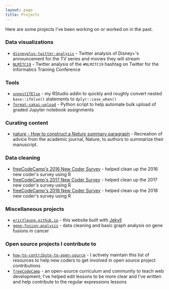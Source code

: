 ```yaml
---
layout: page
title: Projects
---
```


Here are some projects I've been working on or worked on in the past.

### Data visualizations

- [`disneyplus-twitter-analysis`](//github.com/erictleung/disneyplus-twitter-analysis) - Twitter analysis of Disney+'s announcement for the TV series and movies they will stream
- [`NLMITC19`](//github.com/erictleung/NLMITC19) - Twitter analysis of the `#NLMITC19` hashtag on Twitter for the Informatics Training Conference

### Tools

- [`unnestIfElse`](//github.com/erictleung/unnestIfElse) - my RStudio addin to quickly and roughly convert nested `base::ifelse()` statements to `dplyr::case_when()`
- [`format-sakai-upload`](//github.com/erictleung/format-sakai-upload) - Python script to help automate bulk upload of graded Jupyter notebook assignments

### Curating content

- [nature - How to construct a _Nature_ summary paragraph](natureabstract) - Recreation of advice from the academic journal, Nature, to authors to summarize their manuscript.

### Data cleaning

- [freeCodeCamp's 2016 New Coder Survey](//github.com/freeCodeCamp/2016-new-coder-survey) - helped clean up the 2016 new coder's survey using R
- [freeCodeCamp's 2017 New Coder Survey](//github.com/freeCodeCamp/2017-new-coder-survey) - helped clean up the 2017 new coder's survey using R
- [freeCodeCamp's 2018 New Coder Survey](//github.com/freeCodeCamp/2018-new-coder-survey) - helped clean up the 2018 new coder's survey using R

### Miscellaneous projects

- [`erictleung.github.io`](//github.com/erictleung/erictleung.github.io) - this website built with [Jekyll](//jekyllrb.com)
- [`gene-fusion-analysis`](github.com/erictleung/gene-fusion-analysis) - data cleaning and basic graph analysis on gene fusions in cancer

### Open source projects I contribute to

- [`how-to-contribute-to-open-source`](//github.com/freeCodeCamp/how-to-contribute-to-open-source) - I actively maintain this list of resources to help new coders to get involved in open source project contributions
- [`freeCodeCamp`](//github.com/freeCodeCamp/freeCodeCamp) - an open-source curriculum and community to teach web development; I've helped edit lessons to be more clear and I've written and help contribute to the regular expressions lessons
